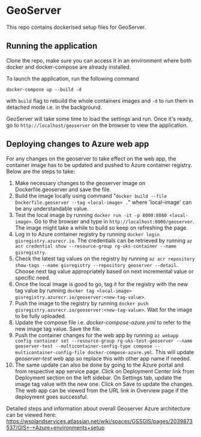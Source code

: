 # GeoServer

This repo contains dockerised setup files for GeoServer.

## Running the application

Clone the repo, make sure you can access it in an environment where both docker and docker-compose are already installed. 

To launch the application, run the following command
```
docker-compose up --build -d
```
with `build` flag to rebuild the whole containers images and `-d` to run them in detached mode i.e. in the background.


GeoServer will take some time to load the settings and run. Once it's ready, go to `http://localhost/geoserver` on the browser to view the application.

## Deploying changes to Azure web app

For any changes on the geoserver to take effect on the web app, the container image has to be updated and pushed to Azure container registry. Below are the steps to take:
1. Make necessary changes to the geoserver image on Dockerfile.geoserver and save the file.
2. Build the image locally using command "`docker build --file Dockerfile.geoserver --tag <local-image> .`" where 'local-image' can be any understandable value.
3. Test the local image by running `docker run -it -p 8000:8080 <local-image>`. Go to the browser and type in `http://localhost:8000/geoserver`. The image might take a while to build so keep on refreshing the page.
4. Log in to Azure container registry by running `docker login gisregistry.azurecr.io`. The credentials can be retrieved by running `az acr credential show --resource-group rg-uks-container --name gisregistry`.
5. Check the latest tag values on the registry by running `az acr repository show-tags --name gisregistry --repository geoserver --detail`. Choose next tag value appropriately based on next incremental value or specific need.
6. Once the local image is good to go, tag it for the registry with the new tag value by running `docker tag <local-image> gisregistry.azurecr.io/geoserver:<new-tag-value>`.
7. Push the image to the registry by running `docker push gisregistry.azurecr.io/geoserver:<new-tag-value>`. Wait for the image to be fully uploaded.
8. Update the compose file i.e. *docker-compose-azure.yml* to refer to the new image tag value. Save the file.
9. Push the container changes for the web app by running `az webapp config container set --resource-group rg-uks-test-geoserver --name geoserver-test --multicontainer-config-type compose --multicontainer-config-file docker-compose-azure.yml`. This will update *geoserver-test* web app so replace this with other app name if needed.
10. The same update can also be done by going to the Azure portal and from respective app service page. Click on Deployment Center link from Deployment section on the left sidebar. On Settings tab, update the image tag value with the new one. Click on Save to update the changes. The web app can be viewed from the URL link in Overview page if the deployment goes successful.

Detailed steps and information about overall Geoserver Azure architecture can be viewed here: https://wsplandservices.atlassian.net/wiki/spaces/GSSGIS/pages/2039873537/GIS+-+Azure+environments+setup